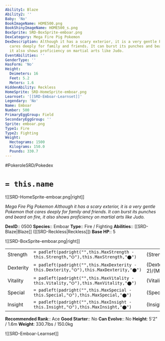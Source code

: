 ```yaml
---
Ability1: Blaze
Ability2: ''
Baby: 'No'
BookImageName: HOME500.png
BookShinyImageName: HOME500_s.png
BoxSprite: SRD-BoxSprite-emboar.png
DexCategory: Mega Fire Pig Pokemon
DexDescription: Although it has a scary exterior, it is a very gentle Pokemon that
  cares deeply for family and friends. It can burst its punches and beard on fire,
  it also shows proficiency on martial arts like Judo.
EventAbilities: ''
GenderType: ''
HasForm: 'No'
Height:
  Deimeters: 16
  Feet: 5.2
  Meters: 1.6
HiddenAbility: Reckless
HomeSprite: SRD-HomeSprite-emboar.png
Learnset: '[[SRD-Emboar-Learnset]]'
Legendary: 'No'
Name: Emboar
Number: 500
PrimaryEggGroup: Field
SecondaryEggGroup: ''
Sprite: emboar.png
Type1: Fire
Type2: Fighting
Weight:
  Hectograms: 1500
  Kilograms: 150.0
  Pounds: 330.7
---
```


#PokeroleSRD/Pokedex

# `= this.name`

![[SRD-HomeSprite-emboar.png|right]]

*Mega Fire Pig Pokemon*
*Although it has a scary exterior, it is a very gentle Pokemon that cares deeply for family and friends. It can burst its punches and beard on fire, it also shows proficiency on martial arts like Judo.*

**DexID**:: 0500
**Species**:: Emboar
**Type**:: Fire / Fighting
**Abilities**:: [[SRD-Blaze|Blaze]] ([[SRD-Reckless|Reckless]])
**Base HP**:: 5

![[SRD-BoxSprite-emboar.png|right]]

|           |                                                                                        |                                          |
| --------- | -------------------------------------------------------------------------------------- | ---------------------------------------- |
| Strength  | `= padleft(padright("",this.MaxStrength - this.Strength,"⭘"),this.MaxStrength,"⬤")`    | (Strength::3)/(MaxStrength::7)   |
| Dexterity | `= padleft(padright("",this.MaxDexterity - this.Dexterity,"⭘"),this.MaxDexterity,"⬤")` | (Dexterity:: 2)/(MaxDexterity::4) |
| Vitality  | `= padleft(padright("",this.MaxVitality - this.Vitality,"⭘"),this.MaxVitality,"⬤")`    | (Vitality::2)/(MaxVitality::4)   |
| Special   | `= padleft(padright("",this.MaxSpecial - this.Special,"⭘"),this.MaxSpecial,"⬤")`       | (Special::3)/(MaxSpecial::6)     |
| Insight   | `= padleft(padright("",this.MaxInsight - this.Insight,"⭘"),this.MaxInsight,"⬤")`       | (Insight::2)/(MaxInsight::4)     |

**Recommended Rank**:: Ace
**Good Starter**:: No
**Can Evolve**:: No
**Height**: 5'2" / 1.6m
**Weight**: 330.7lbs / 150.0kg

![[SRD-Emboar-Learnset]]